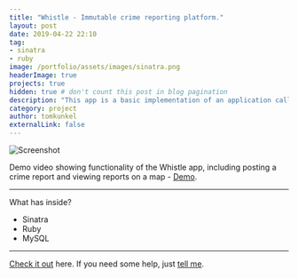 ```yaml
---
title: "Whistle - Immutable crime reporting platform."
layout: post
date: 2019-04-22 22:10
tag: 
- sinatra
- ruby
image: /portfolio/assets/images/sinatra.png
headerImage: true
projects: true
hidden: true # don't count this post in blog pagination
description: "This app is a basic implementation of an application called Whistle for reporting crimes"
category: project
author: tomkunkel
externalLink: false
---
```


![Screenshot](/portfolio/assets/images/whistle-screenshot.png)

Demo video showing functionality of the Whistle app, including posting a crime report and viewing reports on a map - [Demo](https://youtu.be/ryzBVDvhwj4). 

---

What has inside?

- Sinatra
- Ruby
- MySQL

---

[Check it out](https://sergiokopplin.github.io/indigo/) here.
If you need some help, just [tell me](https://github.com/sergiokopplin/indigo/issues).
